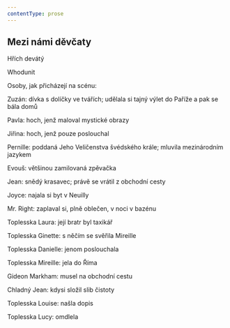 ```yaml
---
contentType: prose
---
```


## Mezi námi děvčaty

Hřích devátý

Whodunit

Osoby, jak přicházejí na scénu:

Zuzán: dívka s dolíčky ve tvářích; udělala si tajný výlet do Paříže a pak se bála domů

Pavla: hoch, jenž maloval mystické obrazy

Jiřina: hoch, jenž pouze poslouchal

Pernille: poddaná Jeho Veličenstva švédského krále; mluvila mezinárodním jazykem

Evouš: většinou zamilovaná zpěvačka

Jean: snědý krasavec; právě se vrátil z obchodní cesty

Joyce: najala si byt v Neuilly

Mr. Right: zaplaval si, plně oblečen, v noci v bazénu

Toplesska Laura: její bratr byl taxikář

Toplesska Ginette: s něčím se svěřila Mireille

Toplesska Danielle: jenom poslouchala

Toplesska Mireille: jela do Říma

Gideon Markham: musel na obchodní cestu

Chladný Jean: kdysi složil slib čistoty

Toplesska Louise: našla dopis

Toplesska Lucy: omdlela
